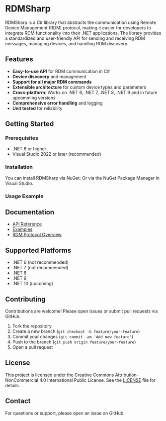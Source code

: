 # RDMSharp

RDMSharp is a C# library that abstracts the communication using Remote Device Management (RDM) protocol, making it easier for developers to integrate RDM functionality into their .NET applications. The library provides a standardized and user-friendly API for sending and receiving RDM messages, managing devices, and handling RDM discovery.

## Features

- **Easy-to-use API** for RDM communication in C#
- **Device discovery** and management
- **Support for all major RDM commands**
- **Extensible architecture** for custom device types and parameters
- **Cross-platform**: Works on .NET 6, .NET 7, .NET 8, .NET 9 and in future upcomming versions
- **Comprehensive error handling** and logging
- **Unit tested** for reliability

## Getting Started

### Prerequisites

- .NET 6 or higher
- Visual Studio 2022 or later (recommended)

### Installation

You can install RDMSharp via NuGet:
Or via the NuGet Package Manager in Visual Studio.

### Usage Example
## Documentation

- [API Reference](docs/API.md)
- [Examples](docs/EXAMPLES.md)
- [RDM Protocol Overview](https://en.wikipedia.org/wiki/RDM_(lighting))

## Supported Platforms

- .NET 6 (not recommended)
- .NET 7 (not recommended)
- .NET 8
- .NET 9
- .NET 10 (upcoming)

## Contributing

Contributions are welcome! Please open issues or submit pull requests via GitHub.

1. Fork the repository
2. Create a new branch (`git checkout -b feature/your-feature`)
3. Commit your changes (`git commit -am 'Add new feature'`)
4. Push to the branch (`git push origin feature/your-feature`)
5. Open a pull request

## License

This project is licensed under the Creative Commons Attribution-NonCommercial 4.0 International Public License. See the [LICENSE](LICENSE) file for details.

## Contact

For questions or support, please open an issue on GitHub.
